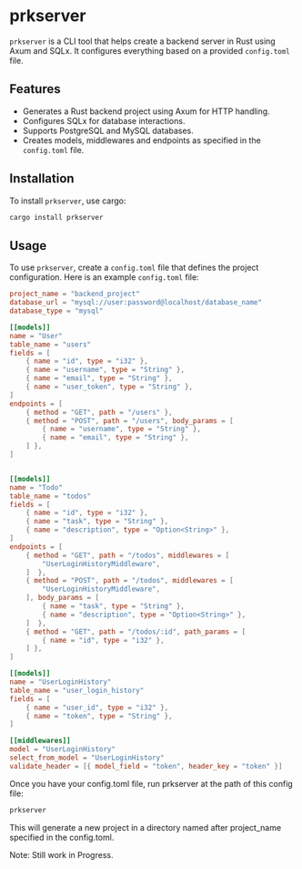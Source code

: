 # prkserver

`prkserver` is a CLI tool that helps create a backend server in Rust using Axum and SQLx. It configures everything based on a provided `config.toml` file.

## Features

- Generates a Rust backend project using Axum for HTTP handling.
- Configures SQLx for database interactions.
- Supports PostgreSQL and MySQL databases.
- Creates models, middlewares and endpoints as specified in the `config.toml` file.

## Installation

To install `prkserver`, use cargo:

```sh
cargo install prkserver
```

## Usage

To use `prkserver`, create a `config.toml` file that defines the project configuration. Here is an example `config.toml` file:

```toml
project_name = "backend_project"
database_url = "mysql://user:password@localhost/database_name"
database_type = "mysql"

[[models]]
name = "User"
table_name = "users"
fields = [
    { name = "id", type = "i32" },
    { name = "username", type = "String" },
    { name = "email", type = "String" },
    { name = "user_token", type = "String" },
]
endpoints = [
    { method = "GET", path = "/users" },
    { method = "POST", path = "/users", body_params = [
        { name = "username", type = "String" },
        { name = "email", type = "String" },
    ] },
]


[[models]]
name = "Todo"
table_name = "todos"
fields = [
    { name = "id", type = "i32" },
    { name = "task", type = "String" },
    { name = "description", type = "Option<String>" },
]
endpoints = [
    { method = "GET", path = "/todos", middlewares = [
        "UserLoginHistoryMiddleware",
    ]  },
    { method = "POST", path = "/todos", middlewares = [
        "UserLoginHistoryMiddleware",
    ], body_params = [
        { name = "task", type = "String" },
        { name = "description", type = "Option<String>" },
    ]  },
    { method = "GET", path = "/todos/:id", path_params = [
        { name = "id", type = "i32" },
    ] },
]

[[models]]
name = "UserLoginHistory"
table_name = "user_login_history"
fields = [
    { name = "user_id", type = "i32" },
    { name = "token", type = "String" },
]

[[middlewares]]
model = "UserLoginHistory"
select_from_model = "UserLoginHistory"
validate_header = [{ model_field = "token", header_key = "token" }]

```

Once you have your config.toml file, run prkserver at the path of this config file:
```sh
prkserver
```

This will generate a new project in a directory named after project_name specified in the config.toml.

Note: Still work in Progress. 